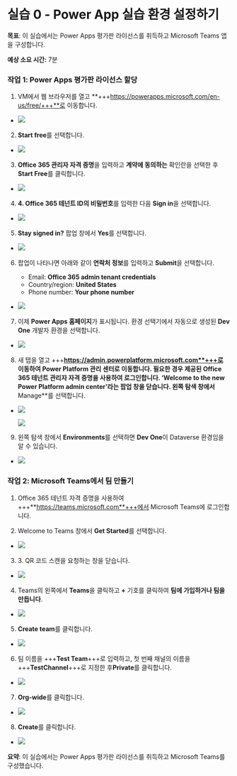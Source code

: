 # **실습 0 - Power App 실습 환경 설정하기**

**목표**: 이 실습에서는 Power Apps 평가판 라이선스를 취득하고 Microsoft
Teams 앱을 구성합니다.

**예상 소요 시간:** 7분

### **작업 1: Power Apps 평가판 라이선스 할당**

1.  VM에서 웹 브라우저를 열고
    **+++https://powerapps.microsoft.com/en-us/free/+++**로 이동합니다.

- ![](./media/image1.png)

2.  **Start free**를 선택합니다.

- ![](./media/image2.png)

3.  **Office 365 관리자 자격 증명**을 입력하고 **계약에 동의하는**
    확인란을 선택한 후 **Start Free**를 클릭합니다.

- ![](./media/image3.png)

4.  **4. Office 365 테넌트 ID의 비밀번호**를 입력한 다음 **Sign in**을
    선택합니다.

- ![](./media/image4.png)

5.  **Stay signed in?** 팝업 창에서 **Yes**를 선택합니다.

- ![](./media/image5.png)

6.  팝업이 나타나면 아래와 같이 **연락처 정보**를 입력하고 **Submit**을
    선택합니다.

    - Email: **Office 365 admin tenant credentials**
    - Country/region: **United States**
    - Phone number: **Your phone number**

- ![](./media/image6.png)

7.  이제 **Power Apps 홈페이지**가 표시됩니다. 환경 선택기에서 자동으로
    생성된 **Dev One** 개발자 환경을 선택합니다.

- ![](./media/image7.png)

8.  새 탭을 열고 +++**https://admin.powerplatform.microsoft.com**+++로
    이동하여 Power Platform 관리 센터로 이동합니다. 필요한 경우 제공된
    Office 365 테넌트 관리자 자격 증명을 사용하여 로그인합니다. ‘Welcome
    to the new Power Platform admin center’라는 **팝업 창**을
    **닫습니다**. 왼쪽 탐색 창에서**Manage**를 선택합니다.

- ![](./media/image8.png)

  ![](./media/image9.png)

9.  왼쪽 탐색 창에서 **Environments**를 선택하면 **Dev One**이 Dataverse
    환경임을 알 수 있습니다.

- ![](./media/image10.png)

### 작업 2: Microsoft Teams에서 팀 만들기

1.  Office 365 테넌트 자격 증명을 사용하여
    +++**https://teams.microsoft.com**+++에서 Microsoft Teams에
    로그인합니다.

2.  Welcome to Teams 창에서 **Get Started**를 선택합니다.

- ![](./media/image11.png)

3.  3\. QR 코드 스캔을 요청하는 창을 닫습니다.

- ![](./media/image12.png)

4.  Teams의 왼쪽에서 **Teams**을 클릭하고 **+** 기호를 클릭하여 **팀에
    가입하거나 팀을 만듭니다**.

- ![](./media/image13.png)

5.  **Create team**를 클릭합니다.

- ![](./media/image14.png)

6.  팀 이름을 +++**Test Team**+++로 입력하고, 첫 번째 채널의 이름을
    +++**TestChannel**+++로 지정한 후**Private**를 클릭합니다.

- ![](./media/image15.png)

7.  **Org-wide**를 클릭합니다.

- ![](./media/image16.png)

8.  **Create**를 클릭합니다.

- ![](./media/image17.png)

**요약**: 이 실습에서는 Power Apps 평가판 라이선스를 취득하고 Microsoft
Teams를 구성했습니다.
